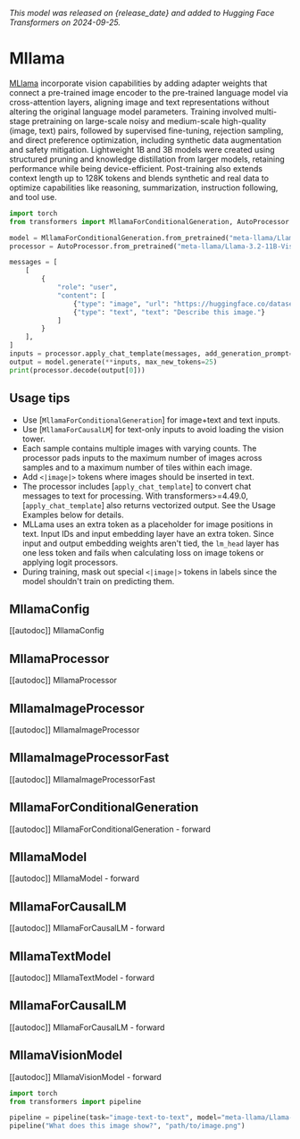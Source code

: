 <!--Copyright 2024 The HuggingFace Team. All rights reserved.

Licensed under the Apache License, Version 2.0 (the "License"); you may not use this file except in compliance with
the License. You may obtain a copy of the License at

http://www.apache.org/licenses/LICENSE-2.0

Unless required by applicable law or agreed to in writing, software distributed under the License is distributed on
an "AS IS" BASIS, WITHOUT WARRANTIES OR CONDITIONS OF ANY KIND, either express or implied. See the License for the
specific language governing permissions and limitations under the License.

⚠️ Note that this file is in Markdown but contain specific syntax for our doc-builder (similar to MDX) that may not be
rendered properly in your Markdown viewer.

-->
*This model was released on {release_date} and added to Hugging Face Transformers on 2024-09-25.*

# Mllama

[MLlama](https://ai.meta.com/blog/llama-3-2-connect-2024-vision-edge-mobile-devices/) incorporate vision capabilities by adding adapter weights that connect a pre-trained image encoder to the pre-trained language model via cross-attention layers, aligning image and text representations without altering the original language model parameters. Training involved multi-stage pretraining on large-scale noisy and medium-scale high-quality (image, text) pairs, followed by supervised fine-tuning, rejection sampling, and direct preference optimization, including synthetic data augmentation and safety mitigation. Lightweight 1B and 3B models were created using structured pruning and knowledge distillation from larger models, retaining performance while being device-efficient. Post-training also extends context length up to 128K tokens and blends synthetic and real data to optimize capabilities like reasoning, summarization, instruction following, and tool use.

<hfoptions id="usage">
<hfoption id=MllamaForConditionalGeneration">

```py
import torch
from transformers import MllamaForConditionalGeneration, AutoProcessor

model = MllamaForConditionalGeneration.from_pretrained("meta-llama/Llama-3.2-11B-Vision-Instruct", dtype="auto")
processor = AutoProcessor.from_pretrained("meta-llama/Llama-3.2-11B-Vision-Instruct")

messages = [
    [
        {
            "role": "user",
            "content": [
                {"type": "image", "url": "https://huggingface.co/datasets/huggingface/documentation-images/resolve/main/pipeline-cat-chonk.jpeg"},
                {"type": "text", "text": "Describe this image."}
            ]
        }
    ],
]
inputs = processor.apply_chat_template(messages, add_generation_prompt=True, tokenize=True, return_dict=True, return_tensors="pt").to(model.device)
output = model.generate(**inputs, max_new_tokens=25)
print(processor.decode(output[0]))
```

</hfoption>
</hfoptions>

## Usage tips

- Use [`MllamaForConditionalGeneration`] for image+text and text inputs.
- Use [`MllamaForCausalLM`] for text-only inputs to avoid loading the vision tower.
- Each sample contains multiple images with varying counts. The processor pads inputs to the maximum number of images across samples and to a maximum number of tiles within each image.
- Add `<|image|>` tokens where images should be inserted in text.
- The processor includes [`apply_chat_template`] to convert chat messages to text for processing. With transformers>=4.49.0, [`apply_chat_template`] also returns vectorized output. See the Usage Examples below for details.
- MLLama uses an extra token as a placeholder for image positions in text. Input IDs and input embedding layer have an extra token. Since input and output embedding weights aren't tied, the `lm_head` layer has one less token and fails when calculating loss on image tokens or applying logit processors.
- During training, mask out special `<|image|>` tokens in labels since the model shouldn't train on predicting them.

## MllamaConfig

[[autodoc]] MllamaConfig

## MllamaProcessor

[[autodoc]] MllamaProcessor

## MllamaImageProcessor

[[autodoc]] MllamaImageProcessor

## MllamaImageProcessorFast

[[autodoc]] MllamaImageProcessorFast

## MllamaForConditionalGeneration

[[autodoc]] MllamaForConditionalGeneration
    - forward

## MllamaModel

[[autodoc]] MllamaModel
    - forward

## MllamaForCausalLM

[[autodoc]] MllamaForCausalLM
    - forward

## MllamaTextModel

[[autodoc]] MllamaTextModel
    - forward

## MllamaForCausalLM

[[autodoc]] MllamaForCausalLM
    - forward

## MllamaVisionModel

[[autodoc]] MllamaVisionModel
    - forward

```py
import torch
from transformers import pipeline

pipeline = pipeline(task="image-text-to-text", model="meta-llama/Llama-3.2-11B-Vision", dtype="auto")
pipeline("What does this image show?", "path/to/image.png")
```
